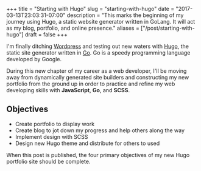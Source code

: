 +++
title = "Starting with Hugo"
slug = "starting-with-hugo"
date = "2017-03-13T23:03:31-07:00"
description = "This marks the beginning of my journey using Hugo, a static website generator written in GoLang. It will act as my blog, portfolio, and online presence."
aliases = ["/post/starting-with-hugo"]
draft = false
+++

I'm finally ditching [Wordpress](https://wordpress.org) and testing out new waters with [Hugo](https://gohugo.io), the static site generator written in [Go](https://golang.org). Go is a speedy programming language developed by Google.

During this new chapter of my career as a web developer, I'll be moving away from dynamically generated site builders and constructing my new portfolio from the ground up in order to practice and refine my web developing skills with **JavaScript**, **Go**, and **SCSS**.

## Objectives
- Create portfolio to display work
- Create blog to jot down my progress and help others along the way
- Implement design with SCSS
- Design new Hugo theme and distribute for others to used

When this post is published, the four primary objectives of my new Hugo portfolio site should be complete.
